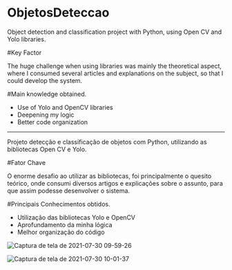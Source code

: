 # ObjetosDeteccao

Object detection and classification project with Python, using Open CV and Yolo libraries.

#Key Factor

The huge challenge when using libraries was mainly the theoretical aspect, where I consumed several articles and explanations on the subject, so that I could develop the system.

#Main knowledge obtained.

- Use of Yolo and OpenCV libraries
- Deepening my logic
- Better code organization

---------------------------------------------------------------------------------------------------------------------------------------------

Projeto detecção e classificação de objetos com Python, utilizando as bibliotecas Open CV e Yolo.

#Fator Chave

O enorme desafio ao utilizar as bibliotecas, foi principalmente o quesito teórico, onde consumi diversos artigos e explicações sobre o assunto, para que assim podesse desenvolver o sistema. 

#Principais Conhecimentos obtidos. 

 - Utilização das bibliotecas Yolo e OpenCV
 - Aprofundamento da minha lógica 
 - Melhor organização do código
 
![Captura de tela de 2021-07-30 09-59-26](https://user-images.githubusercontent.com/74799613/127656768-f5dbfebb-ff40-4e8b-afd9-ed211c491e31.png)

![Captura de tela de 2021-07-30 10-01-37](https://user-images.githubusercontent.com/74799613/127656835-adfa8eb2-6822-46f9-b9fc-42e466b804ed.png)
